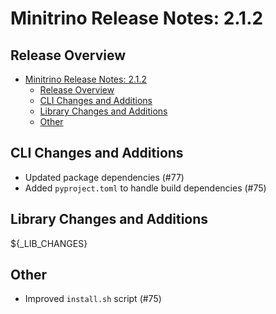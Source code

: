 # Minitrino Release Notes: 2.1.2

## Release Overview

- [Minitrino Release Notes: 2.1.2](#minitrino-release-notes-212)
  - [Release Overview](#release-overview)
  - [CLI Changes and Additions](#cli-changes-and-additions)
  - [Library Changes and Additions](#library-changes-and-additions)
  - [Other](#other)

## CLI Changes and Additions

- Updated package dependencies (#77)
- Added `pyproject.toml` to handle build dependencies (#75)

## Library Changes and Additions

${_LIB_CHANGES}

## Other

- Improved `install.sh` script (#75)
